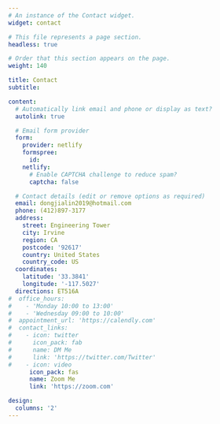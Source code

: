 ```yaml
---
# An instance of the Contact widget.
widget: contact

# This file represents a page section.
headless: true

# Order that this section appears on the page.
weight: 140

title: Contact
subtitle:

content:
  # Automatically link email and phone or display as text?
  autolink: true

  # Email form provider
  form:
    provider: netlify
    formspree:
      id:
    netlify:
      # Enable CAPTCHA challenge to reduce spam?
      captcha: false

  # Contact details (edit or remove options as required)
  email: dongjialin2019@hotmail.com
  phone: (412)897-3177
  address:
    street: Engineering Tower
    city: Irvine
    region: CA
    postcode: '92617'
    country: United States
    country_code: US
  coordinates:
    latitude: '33.3841'
    longitude: '-117.5027'
  directions: ET516A
#  office_hours:
#    - 'Monday 10:00 to 13:00'
#    - 'Wednesday 09:00 to 10:00'
#  appointment_url: 'https://calendly.com'
#  contact_links:
#    - icon: twitter
#      icon_pack: fab
#      name: DM Me
#      link: 'https://twitter.com/Twitter'
#    - icon: video
      icon_pack: fas
      name: Zoom Me
      link: 'https://zoom.com'

design:
  columns: '2'
---
```

